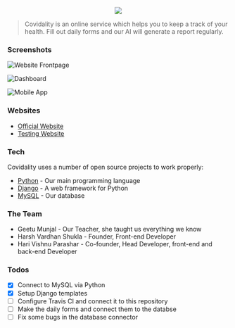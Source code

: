 
<p align="center">
  <img src="https://i.ibb.co/xsBr2JZ/50736eb0.png" />
</p>

> Covidality is an online service which helps you to keep a track of your health. Fill out daily forms and our AI will generate a report regularly.

### Screenshots

![Website Frontpage](https://i.ibb.co/0JPYfHK/image.png)

![Dashboard](https://i.ibb.co/ZmLww1Y/image.png)

![Mobile App](https://i.ibb.co/VHPKK1Y/image.png)

### Websites

* [Official Website](www.covidality.tech)
* [Testing Website](https://harivp03.pantherhost.xyz/)

### Tech

Covidality uses a number of open source projects to work properly:

* [Python](https://www.python.org/) - Our main programming language
* [Django](https://www.djangoproject.com/) - A web framework for Python
* [MySQL](https://www.mysql.com/) - Our database

### The Team

* Geetu Munjal - Our Teacher, she taught us everything we know
* Harsh Vardhan Shukla - Founder, Front-end Developer
* Hari Vishnu Parashar - Co-founder, Head Developer, front-end and back-end Developer

### Todos

 - [x] Connect to MySQL via Python
 - [x] Setup Django templates
 - [ ] Configure Travis CI and connect it to this repository
 - [ ] Make the daily forms and connect them to the databse
 - [ ] Fix some bugs in the database connector
